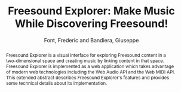 --- 
title: "Freesound Explorer: Make Music While Discovering Freesound!" 
abstract: "Freesound Explorer is a visual interface for exploring Freesound content in a two-dimensional space and creating music by linking content in that space. Freesound Explorer is implemented as a web application which takes advantage of modern web technologies including the Web Audio API and the Web MIDI API. This extended abstract describes Freesound Explorer's features and provides some technical details about its implementation." 
address: "London" 
author: "Font, Frederic and Bandiera, Giuseppe"
webAuthor: "Christian Baumann, Johanna Friederike, Jan-Torsten Milde" 
booktitle: "Proceedings of the International Web Audio Conference" 
editor: "Thalmann, Florian and Ewert, Sebastian" 
month: "Proceedings of the International Web Audio Conference"
pages: "1-2" 
publisher: "Queen Mary University of London" 
series: "WAC '18"
track: "Demo"  
year: "2017" 
id: "2017_EA_20" 
tags: year2017
media: none 
pdflink: /_data/papers/pdf/2017/2017_20.pdf
ISSN: 2663-5844
---